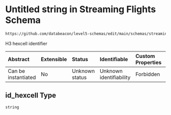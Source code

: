 # Untitled string in Streaming Flights Schema

```txt
https://github.com/databeacon/level5-schemas/edit/main/schemas/streaming/flights.schema.json#/properties/id_hexcell
```

H3 hexcell identifier

| Abstract            | Extensible | Status         | Identifiable            | Custom Properties | Additional Properties | Access Restrictions | Defined In                                                                              |
| :------------------ | :--------- | :------------- | :---------------------- | :---------------- | :-------------------- | :------------------ | :-------------------------------------------------------------------------------------- |
| Can be instantiated | No         | Unknown status | Unknown identifiability | Forbidden         | Allowed               | none                | [flights.schema.json\*](../../out/streaming/flights.schema.json "open original schema") |

## id\_hexcell Type

`string`
